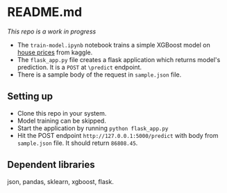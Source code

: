 # README.md

*This repo is a work in progress*


- The `train-model.ipynb` notebook trains a simple XGBoost model on [house prices](https://www.kaggle.com/c/house-prices-advanced-regression-techniques) from kaggle. 
- The `flask_app.py` file creates a flask application which returns model's prediction. It is a `POST` at `\predict` endpoint. 
- There is a sample body of the request in `sample.json` file. 

## Setting up
- Clone this repo in your system.
- Model training can be skipped.
- Start the application by running `python flask_app.py`
- Hit the POST endpoint `http://127.0.0.1:5000/predict` with body from `sample.json` file. It should return `86808.45`.

## Dependent libraries
json, pandas, sklearn, xgboost, flask.